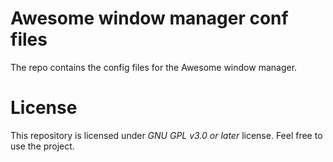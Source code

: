 # Awesome window manager conf files
The repo contains the config files for the Awesome window manager.
# License
This repository is licensed under *GNU GPL v3.0 or later* license. Feel free to use the project.
